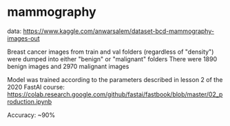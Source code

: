 # mammography
 
data:
https://www.kaggle.com/anwarsalem/dataset-bcd-mammography-images-out

Breast cancer images from train and val folders (regardless of "density") were dumped into either "benign" or "malignant" folders
There were 1890 benign images and 2970 malignant images

Model was trained according to the parameters described in lesson 2 of the 2020 FastAI course:
https://colab.research.google.com/github/fastai/fastbook/blob/master/02_production.ipynb

Accuracy: ~90%

